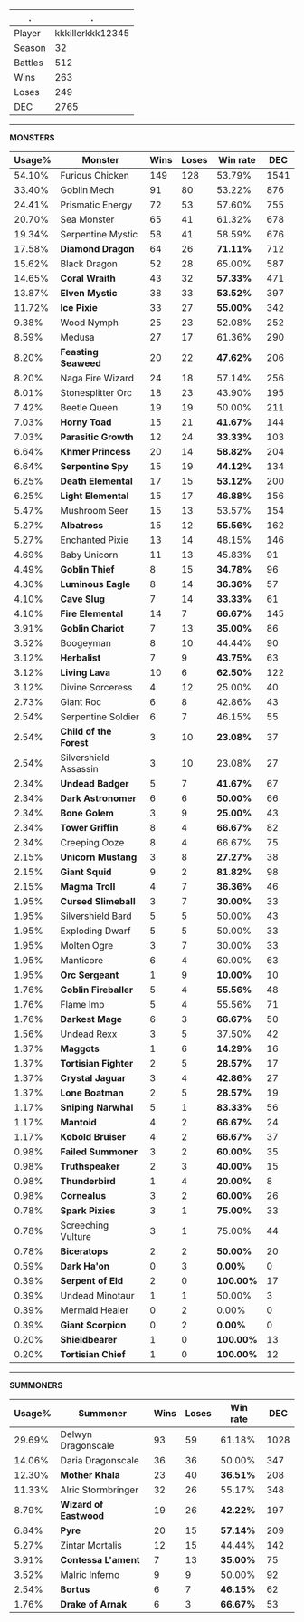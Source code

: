 .|.
|-|-
Player|kkkillerkkk12345
Season|32
Battles|512
Wins|263
Loses|249
DEC|2765

---
**MONSTERS**

Usage%|Monster|Wins|Loses|Win rate|DEC|
-|-|-|-|-|-|
54.10%|Furious Chicken|149|128|53.79%|1541|
33.40%|Goblin Mech|91|80|53.22%|876|
24.41%|Prismatic Energy|72|53|57.60%|755|
20.70%|Sea Monster|65|41|61.32%|678|
19.34%|Serpentine Mystic|58|41|58.59%|676|
17.58%|**Diamond Dragon**|64|26|**71.11%**|712|
15.62%|Black Dragon|52|28|65.00%|587|
14.65%|**Coral Wraith**|43|32|**57.33%**|471|
13.87%|**Elven Mystic**|38|33|**53.52%**|397|
11.72%|**Ice Pixie**|33|27|**55.00%**|342|
9.38%|Wood Nymph|25|23|52.08%|252|
8.59%|Medusa|27|17|61.36%|290|
8.20%|**Feasting Seaweed**|20|22|**47.62%**|206|
8.20%|Naga Fire Wizard|24|18|57.14%|256|
8.01%|Stonesplitter Orc|18|23|43.90%|195|
7.42%|Beetle Queen|19|19|50.00%|211|
7.03%|**Horny Toad**|15|21|**41.67%**|144|
7.03%|**Parasitic Growth**|12|24|**33.33%**|103|
6.64%|**Khmer Princess**|20|14|**58.82%**|204|
6.64%|**Serpentine Spy**|15|19|**44.12%**|134|
6.25%|**Death Elemental**|17|15|**53.12%**|200|
6.25%|**Light Elemental**|15|17|**46.88%**|156|
5.47%|Mushroom Seer|15|13|53.57%|154|
5.27%|**Albatross**|15|12|**55.56%**|162|
5.27%|Enchanted Pixie|13|14|48.15%|146|
4.69%|Baby Unicorn|11|13|45.83%|91|
4.49%|**Goblin Thief**|8|15|**34.78%**|96|
4.30%|**Luminous Eagle**|8|14|**36.36%**|57|
4.10%|**Cave Slug**|7|14|**33.33%**|61|
4.10%|**Fire Elemental**|14|7|**66.67%**|145|
3.91%|**Goblin Chariot**|7|13|**35.00%**|86|
3.52%|Boogeyman|8|10|44.44%|90|
3.12%|**Herbalist**|7|9|**43.75%**|63|
3.12%|**Living Lava**|10|6|**62.50%**|122|
3.12%|Divine Sorceress|4|12|25.00%|40|
2.73%|Giant Roc|6|8|42.86%|43|
2.54%|Serpentine Soldier|6|7|46.15%|55|
2.54%|**Child of the Forest**|3|10|**23.08%**|37|
2.54%|Silvershield Assassin|3|10|23.08%|27|
2.34%|**Undead Badger**|5|7|**41.67%**|67|
2.34%|**Dark Astronomer**|6|6|**50.00%**|66|
2.34%|**Bone Golem**|3|9|**25.00%**|43|
2.34%|**Tower Griffin**|8|4|**66.67%**|82|
2.34%|Creeping Ooze|8|4|66.67%|75|
2.15%|**Unicorn Mustang**|3|8|**27.27%**|38|
2.15%|**Giant Squid**|9|2|**81.82%**|98|
2.15%|**Magma Troll**|4|7|**36.36%**|46|
1.95%|**Cursed Slimeball**|3|7|**30.00%**|33|
1.95%|Silvershield Bard|5|5|50.00%|43|
1.95%|Exploding Dwarf|5|5|50.00%|33|
1.95%|Molten Ogre|3|7|30.00%|33|
1.95%|Manticore|6|4|60.00%|63|
1.95%|**Orc Sergeant**|1|9|**10.00%**|10|
1.76%|**Goblin Fireballer**|5|4|**55.56%**|48|
1.76%|Flame Imp|5|4|55.56%|71|
1.76%|**Darkest Mage**|6|3|**66.67%**|50|
1.56%|Undead Rexx|3|5|37.50%|42|
1.37%|**Maggots**|1|6|**14.29%**|16|
1.37%|**Tortisian Fighter**|2|5|**28.57%**|17|
1.37%|**Crystal Jaguar**|3|4|**42.86%**|27|
1.37%|**Lone Boatman**|2|5|**28.57%**|19|
1.17%|**Sniping Narwhal**|5|1|**83.33%**|56|
1.17%|**Mantoid**|4|2|**66.67%**|24|
1.17%|**Kobold Bruiser**|4|2|**66.67%**|37|
0.98%|**Failed Summoner**|3|2|**60.00%**|35|
0.98%|**Truthspeaker**|2|3|**40.00%**|15|
0.98%|**Thunderbird**|1|4|**20.00%**|8|
0.98%|**Cornealus**|3|2|**60.00%**|26|
0.78%|**Spark Pixies**|3|1|**75.00%**|33|
0.78%|Screeching Vulture|3|1|75.00%|44|
0.78%|**Biceratops**|2|2|**50.00%**|20|
0.59%|**Dark Ha'on**|0|3|**0.00%**|0|
0.39%|**Serpent of Eld**|2|0|**100.00%**|17|
0.39%|Undead Minotaur|1|1|50.00%|3|
0.39%|Mermaid Healer|0|2|0.00%|0|
0.39%|**Giant Scorpion**|0|2|**0.00%**|0|
0.20%|**Shieldbearer**|1|0|**100.00%**|13|
0.20%|**Tortisian Chief**|1|0|**100.00%**|12|

---
**SUMMONERS**

Usage%|Summoner|Wins|Loses|Win rate|DEC|
-|-|-|-|-|-|
29.69%|Delwyn Dragonscale|93|59|61.18%|1028|
14.06%|Daria Dragonscale|36|36|50.00%|347|
12.30%|**Mother Khala**|23|40|**36.51%**|208|
11.33%|Alric Stormbringer|32|26|55.17%|348|
8.79%|**Wizard of Eastwood**|19|26|**42.22%**|197|
6.84%|**Pyre**|20|15|**57.14%**|209|
5.27%|Zintar Mortalis|12|15|44.44%|142|
3.91%|**Contessa L'ament**|7|13|**35.00%**|75|
3.52%|Malric Inferno|9|9|50.00%|92|
2.54%|**Bortus**|6|7|**46.15%**|62|
1.76%|**Drake of Arnak**|6|3|**66.67%**|53|
